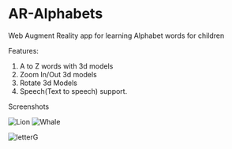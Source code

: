 # AR-Alphabets
Web Augment Reality app for learning Alphabet words for children

Features:

1. A to Z words with 3d models
2. Zoom In/Out 3d models
3. Rotate 3d Models
3. Speech(Text to speech) support.

Screenshots

![Lion](https://github.com/prashant-andani/AR-Alphabets-words/blob/master/assets/Lion.jpeg?raw=true)
![Whale](https://github.com/prashant-andani/AR-Alphabets-words/blob/master/assets/Whale.jpeg?raw=true)

![letterG](https://github.com/prashant-andani/AR-Alphabets-words/blob/master/assets/pattern-letterG.png?raw=true)
